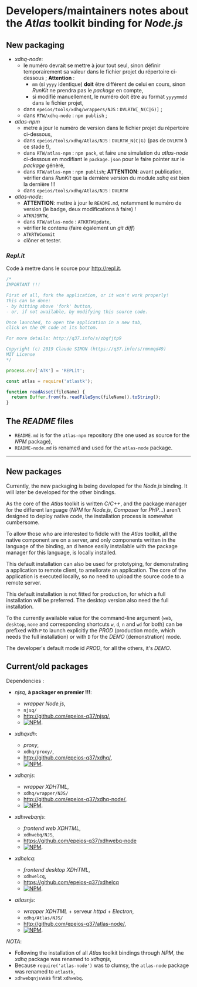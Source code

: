 # Developers/maintainers notes about the *Atlas* toolkit binding for *Node.js*

## New packaging

- *xdhq-node*:
  - le numéro devrait se mettre à jour tout seul, sinon définir temporairement sa valeur dans le fichier projet du répertoire ci-dessous ; **Attention** :
    - `mm` (si `yyyy` identique) **doit** être différent de celui en cours, sinon *RunKit* ne prendra pas le  *package* en compte,
    - si modifié manuellement, le numéro doit être au format `yyyymmdd` dans le fichier projet,
  - dans `epeios/tools/xdhq/wrappers/NJS` : `DVLRTW[_N(C|G)]` ;
  - dans `RTW/xdhq-node` : `npm publish` ;
- *atlas-npm*
  - metre à jour le numéro de version dans le fichier projet du répertoire ci-dessous,
  - dans `epeios/tools/xdhq/Atlas/NJS` : `DVLRTW_N(C|G)` (pas de `DVLRTW` à ce stade !),
  - dans `RTW/atlas-npm` : `npm pack`, et faire une simulation du *atlas-node* ci-dessous en modifiant le `package.json` pour le faire pointer sur le *package* génèré,
  - dans `RTW/atlas-npm` : `npm publish`; **ATTENTION**: avant publication, vérifier dans *RunKit* que la dernière version du module *xdhq* est bien la dernière !!!
  - dans `epeios/tools/xdhq/Atlas/NJS` : `DVLRTW`
- *atlas-node*:
  - **ATTENTION**: mettre à jour le `README.md`, notamment le numéro de version (le badge, deux modifications à faire) !
  - `ATKNJSRTW`,
  - dans `RTW/atlas-node` : `ATKRTWUpdate`,
  - vérifier le contenu (faire également un *git diff*)
  - `ATKRTWCommit`
  - clôner et tester.

### *Repl.it*

Code à mettre dans le source pour <http://repl.it>.

``` javascript
/*
IMPORTANT !!!

First of all, fork the application, or it won't work properly!
This can be done:
- by hitting above 'fork' button,
- or, if not available, by modifying this source code.

Once launched, to open the application in a new tab,
click on the QR code at its bottom.

For more details: http://q37.info/s/zbgfjtp9

Copyright (c) 2019 Claude SIMON (https://q37.info/s/rmnmqd49)
MIT License
*/

process.env['ATK'] = 'REPLit';

const atlas = require('atlastk');

function readAsset(fileName) {
  return Buffer.from(fs.readFileSync(fileName)).toString();
}

```

## The *README* files

- `README.md` is for the `atlas-npm` repository (the one used as source for the *NPM* package),
- `README-node.md` is renamed and used for the `atlas-node` package.

----

## New packages

Currently, the new packaging is being developed for the *Node.js* binding. It will later be developed for the other bindings.

As the core of the *Atlas* toolkit is written *C/C++*, and the package manager for the different language (*NPM* for *Node.js*, *Composer* for *PHP*...) aren't designed to deploy native code, the installation process is somewhat cumbersome.

To allow those who are interested to fiddle with the *Atlas* toolkit, all the native component are on a server, and only components written in the language of the binding, an d hence easily installable with the package manager for this language, is locally installed.

This default installation can also be used for prototyping, for demonstrating a application to remote client, to ameliorate an application. The core of the application is executed locally, so no need to upload the source code to a remote server.

This default installation is not fitted for production, for which a full installation will be preferred. The desktop version also need the full installation.

To the currently available value for the command-line argument (`web`, `desktop`, `none` and corresponding shortcuts `w`, `d`, `n` and `wd` for both) can be prefixed with `P` to launch explicitly the *PROD* (production mode, which needs the full installation) or with `D` for the *DEMO* (demonstration) mode.

The developer's default mode id *PROD*, for all the others, it's *DEMO*.

## Current/old packages

Dependencies :

* *njsq*, **à packager en premier !!!**:
  * *wrapper* *Node.js*,
  * `njsq/`
  * <http://github.com/epeios-q37/njsq/>,
  * [![NPM](https://nodei.co/npm/njsq.png)](https://nodei.co/npm/njsq/).

* *xdhqxdh*:
  * *proxy*,
  * `xdhq/proxy/`,
  * <http://github.com/epeios-q37/xdhq/>,
  * [![NPM](https://nodei.co/npm/xdhqxdh.png)](https://nodei.co/npm/xdhqxdh/).

* *xdhqnjs*:
  * *wrapper* *XDHTML*,
  * `xdhq/wrapper/NJS/`
  * <http://github.com/epeios-q37/xdhq-node/>,
  * [![NPM](https://nodei.co/npm/xdhqnjs.png)](https://nodei.co/npm/xdhqnjs/).

* *xdhwebqnjs*:
  * *frontend* *web* *XDHTML*,
  * `xdhwebq/NJS`,
  * <https://github.com/epeios-q37/xdhwebq-node>
  * [![NPM](https://nodei.co/npm/xdhwebqnjs.png)](https://nodei.co/npm/xdhwebqnjs/).

* *xdhelcq*:
  * *frontend* *desktop* *XDHTML*,
  * `xdhwelcq`,
  * <https://github.com/epeios-q37/xdhelcq>
  * [![NPM](https://nodei.co/npm/xdhelcq.png)](https://nodei.co/npm/xdhelcq/).

* *atlasnjs*:
  * *wrapper* *XDHTML* + serveur *httpd* + *Electron*,
  * `xdhq/Atlas/NJS/`
  * <http://github.com/epeios-q37/atlas-node/>,
  * [![NPM](https://nodei.co/npm/atlastk.png)](https://nodei.co/npm/atlastk/).

*NOTA*:

* Following the installation of all *Atlas* toolkit bindings through *NPM*, the *xdhq* package was renamed to *xdhqnjs*,
* Because `require('atlas-node')` was to clumsy, the `atlas-node` package was renamed to `atlastk`,
* `xdhwebqnjs`was first `xdhwebq`.